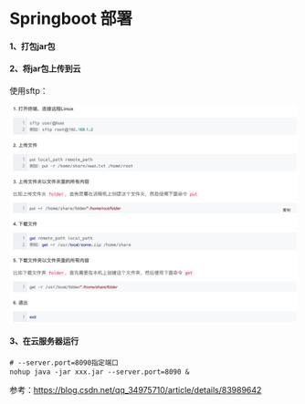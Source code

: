 # Springboot 部署



#### 1、打包jar包

#### 2、将jar包上传到云

使用sftp：



![image-20190713204908401](../PicSource/image-20190713204908401.png)



#### 3、在云服务器运行

```
# --server.port=8090指定端口
nohup java -jar xxx.jar --server.port=8090 &
```

参考：https://blog.csdn.net/qq_34975710/article/details/83989642